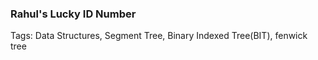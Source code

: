 <h3>Rahul's Lucky ID Number</h3>

<p>
  Tags: Data Structures, Segment Tree, Binary Indexed Tree(BIT), fenwick tree
</p>
